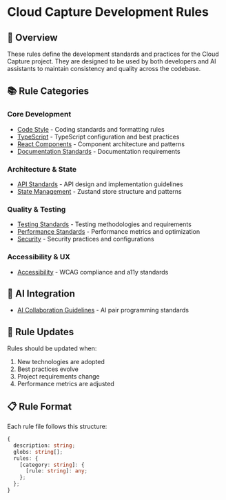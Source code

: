 # Cloud Capture Development Rules

## 🎯 Overview
These rules define the development standards and practices for the Cloud Capture project. They are designed to be used by both developers and AI assistants to maintain consistency and quality across the codebase.

## 📚 Rule Categories

### Core Development
- [Code Style](code-style.mdc) - Coding standards and formatting rules
- [TypeScript](typescript.mdc) - TypeScript configuration and best practices
- [React Components](react-components.mdc) - Component architecture and patterns
- [Documentation Standards](documentation-standards.mdc) - Documentation requirements

### Architecture & State
- [API Standards](api.mdc) - API design and implementation guidelines
- [State Management](state-management.mdc) - Zustand store structure and patterns

### Quality & Testing
- [Testing Standards](testing.mdc) - Testing methodologies and requirements
- [Performance Standards](performance-standards.mdc) - Performance metrics and optimization
- [Security](security.mdc) - Security practices and configurations

### Accessibility & UX
- [Accessibility](accessibility.mdc) - WCAG compliance and a11y standards

## 🤖 AI Integration
- [AI Collaboration Guidelines](ai-collaboration-guidelines.mdc) - AI pair programming standards

## 🔄 Rule Updates
Rules should be updated when:
1. New technologies are adopted
2. Best practices evolve
3. Project requirements change
4. Performance metrics are adjusted

## 📋 Rule Format
Each rule file follows this structure:
```typescript
{
  description: string;
  globs: string[];
  rules: {
    [category: string]: {
      [rule: string]: any;
    };
  };
}
``` 